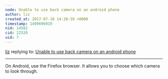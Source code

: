 ```yaml
---
node: Unable to use back camera on an android phone
author: liz
created_at: 2017-07-10 14:28:39 +0000
timestamp: 1499696919
nid: 14582
cid: 22520
uid: 7
---
```




[liz](../profile/liz) replying to: [Unable to use back camera on an android phone](../notes/Vman/06-25-2017/unable-to-use-back-camera-on-an-android-phone)

----
On Android, use the Firefox browser. It allows you to choose which camera to look through. 